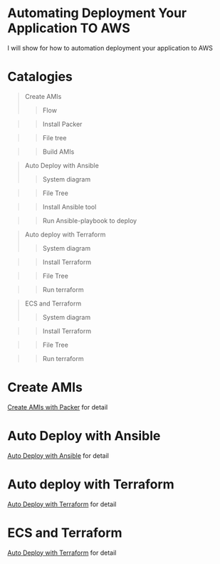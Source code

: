 # Automating Deployment Your Application TO AWS
I will show for how to automation deployment your application  to AWS

# Catalogies
> Create AMIs
>> Flow

>> Install  Packer

>> File tree

>> Build AMIs

> Auto Deploy with Ansible
>> System diagram

>> File Tree

>> Install Ansible tool

>> Run Ansible-playbook to deploy

> Auto deploy with Terraform
>> System diagram

>> Install  Terraform

>> File Tree

>> Run terraform

> ECS and Terraform
>> System diagram

>> Install  Terraform

>> File Tree

>> Run terraform

# Create AMIs

[Create AMIs with Packer](./create_images_aws/README.md) for detail


# Auto Deploy with Ansible

[Auto Deploy with Ansible](./ansible_deploy_aws/readme.md) for detail


# Auto deploy with Terraform

[Auto Deploy with Terraform](./terraform_deploy_aws/README.md) for detail


#  ECS and Terraform

[Auto Deploy with Terraform](./terraform_deploy_aws/README.md) for detail
